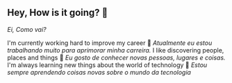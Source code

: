 ## Hey, How is it going? 👋
*Ei, Como vai?*

I'm currently working hard to improve my career 🎯 
*Atualmente eu estou trabalhando muito para aprimorar minha carreira.*
I like discovering people, places and things 🚀
*Eu gosto de conhecer novas pessoas, lugares e coisas.*
I'm always learning new things about the world of technology 🌱
*Estou sempre aprendendo coisas novas sobre o mundo da tecnologia*

<!--
*AlvaroHSC/AlvaroHSC* is a ✨ _special_ ✨ repository because its `README.md` (this file) appears on your GitHub profile.

Here are some ideas to get you started:

- 🔭 I’m currently working on ...
- 🌱 I’m currently learning ...
- 👯 I’m looking to collaborate on ...
- 🤔 I’m looking for help with ...
- 💬 Ask me about ...
- 📫 How to reach me: ...
- 😄 Pronouns: ...
- ⚡ Fun fact: ...
-->
